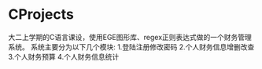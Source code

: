 # CProjects
大二上学期的C语言课设，使用EGE图形库、regex正则表达式做的一个财务管理系统。
系统主要分为以下几个模块:
        1.登陆注册修改密码
        2.个人财务信息增删改查
        3.个人财务预算
        4.个人财务信息统计
